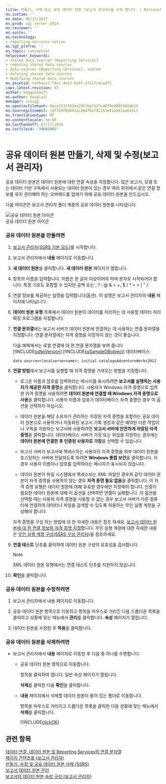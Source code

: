 ```yaml
---
title: 만들기, 삭제 또는 공유 데이터 원본 (보고서 관리자)를 수정 합니다. | Microsoft Docs
ms.custom: ''
ms.date: 06/13/2017
ms.prod: sql-server-2014
ms.reviewer: ''
ms.suite: ''
ms.technology:
- reporting-services-native
ms.tgt_pltfrm: ''
ms.topic: conceptual
helpviewer_keywords:
- shared data sources [Reporting Services]
- removing shared data sources
- data sources [Reporting Services], shared
- deleting shared data sources
- modifying shared data sources
ms.assetid: cd7bace3-f8ec-4ee3-8a9f-2f217cdca9f2
caps.latest.revision: 47
author: maggiesmsft
ms.author: douglasl
manager: craigg
ms.openlocfilehash: 0ace3f33f02be295fbaf22fcd8f0e9d82480db2d
ms.sourcegitcommit: c8f7e9f05043ac10af8a742153e81ab81aa6a3c3
ms.translationtype: MT
ms.contentlocale: ko-KR
ms.lasthandoff: 07/17/2018
ms.locfileid: "39085085"
---
```

# <a name="create-delete-or-modify-a-shared-data-source-report-manager"></a>공유 데이터 원본 만들기, 삭제 및 수정(보고서 관리자)
  공유 데이터 원본은 데이터 원본에 대한 연결 속성을 지정합니다. 많은 보고서, 모델 또는 데이터 기반 구독에서 사용되는 데이터 원본이 있는 경우 여러 위치에서 같은 연결 정보를 유지 관리해야 하는 오버헤드를 없애기 위해 공유 데이터 원본을 만드십시오.  
  
 다음 아이콘은 보고서 관리자 폴더 계층의 공유 데이터 원본을 나타냅니다.  
  
 ![공유 데이터 원본 아이콘](media/hlp-16datasource.png "공유 데이터 원본 아이콘")  
공유 데이터 원본 아이콘  
  
### <a name="to-create-a-shared-data-source"></a>공유 데이터 원본을 만들려면  
  
1.  [보고서 관리자&#40;SSRS 기본 모드&#41;](../../2014/reporting-services/report-manager-ssrs-native-mode.md)를 시작합니다.  
  
2.  보고서 관리자에서 **내용** 페이지로 이동합니다.  
  
3.  **새 데이터 원본**을 클릭합니다. **새 데이터 원본** 페이지가 열립니다.  
  
4.  항목의 이름을 입력합니다. 이름은 한 글자 이상이어야 하며 문자로 시작되어야 합니다. 특정 기호도 포함할 수 있지만 공백 또는 ; ? : \@ & = +, $ / * \< > | " /.  
  
5.  연결 정보를 제공하는 설명을 입력합니다(옵션). 이 설명은 보고서 관리자의 **내용** 페이지에 나타납니다.  
  
6.  **데이터 원본 유형** 목록에서 데이터 원본의 데이터를 처리하는 데 사용할 데이터 처리 확장 프로그램을 지정합니다.  
  
7.  **연결 문자열**에는 보고서 서버가 데이터 원본에 연결하는 데 사용하는 연결 문자열을 지정합니다. 연결 문자열에는 자격 증명을 지정하지 않는 것이 좋습니다.  
  
     다음 예제에서는 로컬 연결에 대 한 연결 문자열을 보여 줍니다 [!INCLUDE[ssNoVersion](../includes/ssnoversion-md.md)] [!INCLUDE[ssSampleDBobject](../includes/sssampledbobject-md.md)] 데이터베이스:  
  
    ```  
    data source=<localservername>; initial catalog=AdventureWorks2012  
    ```  
  
8.  **연결 방법**에서 보고서를 실행할 때 자격 증명을 가져오는 방법을 지정합니다.  
  
    -   로그온 이름과 암호를 입력하라는 메시지를 표시하려면 **보고서를 실행하는 사용자가 제공한 자격 증명**을 클릭합니다. 사용자가 Windows 자격 증명으로 입력한 자격 증명을 사용하려면 **데이터 원본에 연결할 때 Windows 자격 증명으로 사용**을 클릭합니다. 사용자 이름과 암호가 데이터베이스 자격 증명인 경우 이 옵션을 선택하지 마십시오.  
  
    -   데이터 원본을 해당 소유자가 관리하는 저장된 자격 증명을 포함하는 공유 데이터 원본으로 사용하거나 자동화된 보고서 기록 생성과 같은 예약된 다른 작업이나 구독을 지원하는 보고서에 사용하려면 **보고서 서버에 안전하게 저장된 자격 증명**을 클릭합니다. 데이터베이스 서버가 가장 또는 위임을 지원하는 경우에는 **데이터 원본에 연결한 후 인증된 사용자로 가장**을 선택할 수 있습니다.  
  
    -   보고서 서버가 보고서에 액세스하는 사용자의 자격 증명을 외부 데이터 원본을 호스팅하는 서버에 전달하도록 하려면 **Windows 통합 보안**을 클릭합니다. 이 경우 사용자 이름이나 암호를 입력하라는 메시지가 표시되지 않습니다.  
  
    -   데이터 원본이 파일 시스템에서 액세스되는 XML 파일인 경우와 같이 데이터 원본이 자격 증명을 사용하지 않는 경우 **자격 증명 필요 없음**을 클릭합니다. 이 자격 증명 유형은 데이터 원본에 대해 유효한 경우에만 지정해야 합니다. 인증이 필요한 데이터 원본에 대해 이 옵션을 선택하면 연결이 실패합니다. 이 옵션을 선택할 때는 사용자 자격 증명을 사용할 수 없는 경우 보고서 서버가 다른 컴퓨터에 연결하여 데이터나 파일을 검색할 수 있도록 허용하는 무인 실행 계정을 구성해야 합니다.  
  
     자격 증명을 구성 하는 방법에 대 한 자세한 내용은 참조 하세요. [보고서 데이터 원본에 대 한 연결 정보와 자격 증명 지정](report-data/specify-credential-and-connection-information-for-report-data-sources.md)합니다. 무인 실행 계정에 대한 자세한 내용은 [무인 실행 계정 구성&#40;SSRS 구성 관리자&#41;](install-windows/configure-the-unattended-execution-account-ssrs-configuration-manager.md)을 참조하세요.  
  
9. **연결 테스트** 단추를 클릭하여 데이터 원본 구성의 유효성을 검사합니다.  
  
    > [!NOTE]  
    >  XML 데이터 원본 유형에서는 연결 테스트 단추를 지원하지 않습니다.  
  
10. **확인**을 클릭합니다.  
  
### <a name="to-modify-a-shared-data-source"></a>공유 데이터 원본을 수정하려면  
  
1.  보고서 관리자에서 내용 페이지로 이동합니다.  
  
2.  공유 데이터 원본 항목으로 이동하고 항목을 마우스로 가리킨 다음 드롭다운 목록을 클릭하고 상황에 맞는 메뉴에서 **관리**를 클릭합니다. **속성** 페이지가 열립니다.  
  
3.  데이터 원본을 수정한 후 **적용**을 클릭합니다.  
  
### <a name="to-delete-a-shared-data-source"></a>공유 데이터 원본을 삭제하려면  
  
-   보고서 관리자에서 **내용** 페이지로 이동한 후 다음 중 하나를 수행합니다.  
  
    -   공유 데이터 원본 항목으로 이동합니다.  
  
         항목을 클릭하여 엽니다. 일반 속성 페이지가 열립니다.  
  
         **삭제**를 클릭한 다음 **확인**을 클릭합니다.  
  
    -   **내용** 페이지에서 삭제할 데이터 원본이 들어 있는 폴더로 이동합니다.  
  
         항목을 마우스로 가리키고 드롭다운 목록을 클릭한 다음 상황에 맞는 메뉴에서 **삭제**를 클릭합니다.  
  
         [!INCLUDE[clickOK](../includes/clickok-md.md)]  
  
## <a name="see-also"></a>관련 항목  
 [데이터 연결, 데이터 원본 및 Reporting Services의 연결 문자열](../../2014/reporting-services/data-connections-data-sources-and-connection-strings-in-reporting-services.md)   
 [페이지 콘텐츠를 &#40;보고서 관리자&#41;](../../2014/reporting-services/contents-page-report-manager.md)   
 [만들기, 수정 및 공유 데이터 원본 삭제 &#40;SSRS&#41;](report-data/create-modify-and-delete-shared-data-sources-ssrs.md)   
 [보고서 데이터 원본 관리](report-data/manage-report-data-sources.md)   
 [보고서의 데이터 원본 속성 구성 &#40;보고서 관리자&#41;](report-data/configure-data-source-properties-for-a-report-report-manager.md)  
  
  
